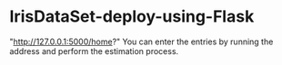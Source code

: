 # IrisDataSet-deploy-using-Flask

"http://127.0.0.1:5000/home?" You can enter the entries by running the address and perform the estimation process.
